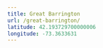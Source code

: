 ```yaml
---
title: Great Barrington
url: /great-barrington/
latitude: 42.193729700000006
longitude: -73.3633631
---
```

